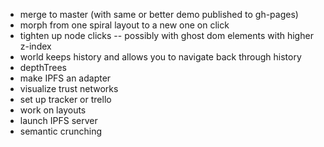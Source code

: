 - merge to master (with same or better demo published to gh-pages)
- morph from one spiral layout to a new one on click
- tighten up node clicks -- possibly with ghost dom elements with higher z-index
- world keeps history and allows you to navigate back through history
- depthTrees
- make IPFS an adapter  
- visualize trust networks
- set up tracker or trello
- work on layouts
- launch IPFS server
- semantic crunching
